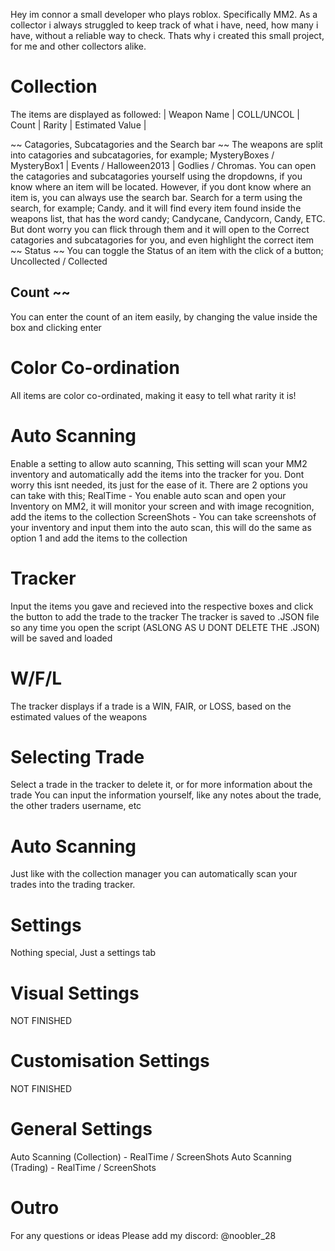 Hey im connor a small developer who plays roblox. Specifically MM2.
As a collector i always struggled to keep track of what i have, need, how many i have, without a reliable way to check.
Thats why i created this small project, for me and other collectors alike.

# Collection
The items are displayed as followed:
| Weapon Name | COLL/UNCOL | Count | Rarity | Estimated Value |

~~ Catagories, Subcatagories and the Search bar ~~
The weapons are split into catagories and subcatagories, for example; MysteryBoxes / MysteryBox1 | Events / Halloween2013 | Godlies / Chromas.
You can open the catagories and subcatagories yourself using the dropdowns, if you know where an item will be located.
However, if you dont know where an item is, you can always use the search bar. Search for a term using the search, for example; Candy.
and it will find every item found inside the weapons list, that has the word candy; Candycane, Candycorn, Candy, ETC. 
But dont worry you can flick through them and it will open to the Correct catagories and subcatagories for you, and even highlight the correct item
~~ Status ~~
You can toggle the Status of an item with the click of a button; Uncollected / Collected
## Count ~~
You can enter the count of an item easily, by changing the value inside the box and clicking enter
# Color Co-ordination
All items are color co-ordinated, making it easy to tell what rarity it is!
# Auto Scanning
Enable a setting to allow auto scanning, This setting will scan your MM2 inventory and automatically add the items into the tracker for you.
Dont worry this isnt needed, its just for the ease of it.
There are 2 options you can take with this; 
RealTime - You enable auto scan and open your Inventory on MM2, it will monitor your screen and with image recognition, add the items to the collection
ScreenShots - You can take screenshots of your inventory and input them into the auto scan, this will do the same as option 1 and add the items to the collection



# Tracker
Input the items you gave and recieved into the respective boxes and click the button to add the trade to the tracker
The tracker is saved to .JSON file so any time you open the script (ASLONG AS U DONT DELETE THE .JSON) will be saved and loaded
# W/F/L
The tracker displays if a trade is a WIN, FAIR, or LOSS, based on the estimated values of the weapons
# Selecting Trade
Select a trade in the tracker to delete it, or for more information about the trade
You can input the information yourself, like any notes about the trade, the other traders username, etc
# Auto Scanning
Just like with the collection manager you can automatically scan your trades into the trading tracker.

# Settings
Nothing special, Just a settings tab

# Visual Settings
NOT FINISHED
# Customisation Settings
NOT FINISHED
# General Settings
Auto Scanning (Collection) - RealTime / ScreenShots
Auto Scanning (Trading) - RealTime / ScreenShots

# Outro
For any questions or ideas Please add my discord: @noobler_28
